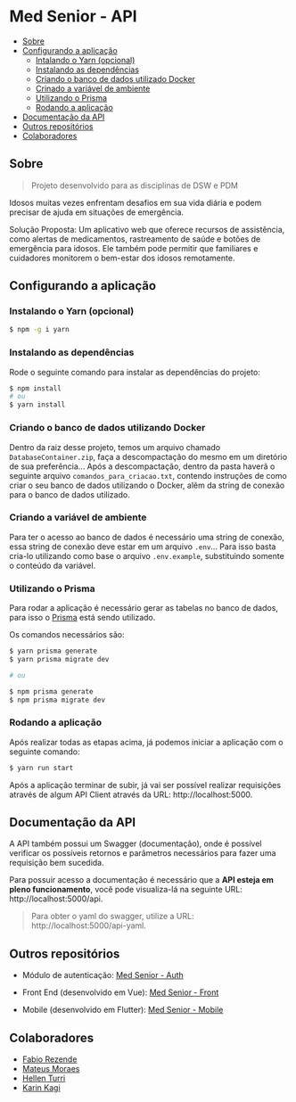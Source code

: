 
# Med Senior - API

* [Sobre](#sobre)
* [Configurando a aplicação](#configurando-a-aplicação)
    * [Intalando o Yarn (opcional)](#instalando-o-yarn-opcional)
    * [Instalando as dependências](#instalando-as-dependências)
    * [Criando o banco de dados utilizado Docker](#criando-o-banco-de-dados-utilizando-docker)
    * [Crinado a variável de ambiente](#criando-a-variável-de-ambiente)
    * [Utilizando o Prisma](#utilizando-o-prisma)
    * [Rodando a aplicação](#rodando-a-aplicação)
* [Documentação da API](#documentação-da-api)
* [Outros repositórios](#outros-repositórios)
* [Colaboradores](#colaboradores)

## Sobre

> Projeto desenvolvido para as disciplinas de DSW e PDM

Idosos muitas vezes enfrentam desafios em sua vida diária e podem precisar de ajuda em situações de emergência.

Solução Proposta: Um aplicativo web que oferece recursos de assistência, como alertas de medicamentos, rastreamento de saúde e botões de emergência para idosos. Ele também pode permitir que familiares e cuidadores monitorem o bem-estar dos idosos remotamente.


## Configurando a aplicação
### Instalando o Yarn (opcional)

```bash
$ npm -g i yarn
```

### Instalando as dependências

Rode o seguinte comando para instalar as dependências do projeto:

```bash
$ npm install
# ou
$ yarn install
```

### Criando o banco de dados utilizando Docker

Dentro da raiz desse projeto, temos um arquivo chamado ```DatabaseContainer.zip```, faça a descompactação do mesmo em um diretório de sua preferência... Após a descompactação, dentro da pasta haverã o seguinte arquivo ```comandos_para_criacao.txt```, contendo instruções de como criar o seu banco  de dados utilizando o Docker, alẽm da string de conexão para o banco de dados utilizado.

### Criando a variável de ambiente

Para ter o acesso ao banco de dados é necessário uma string de conexão, essa string de conexão deve estar em um arquivo ```.env```... Para isso basta cria-lo utilizando como base o arquivo ```.env.example```, substituindo somente o conteúdo da variável.

### Utilizando o Prisma

Para rodar a aplicação é necessário gerar as tabelas no banco de dados, para isso o [Prisma](https://www.prisma.io/) está sendo utilizado.

Os comandos necessários são:
```bash
$ yarn prisma generate
$ yarn prisma migrate dev

# ou

$ npm prisma generate
$ npm prisma migrate dev
```

### Rodando a aplicação

Após realizar todas as etapas acima, já podemos iniciar a aplicação com o seguinte comando:

```bash
$ yarn run start
```

Após a aplicação terminar de subir, já vai ser possível realizar requisições através de algum API Client através da URL: http://localhost:5000.

## Documentação da API

A API também possui um Swagger (documentação), onde é possível verificar os possíveis retornos e  parâmetros necessários para fazer uma requisição bem sucedida.

Para possuir acesso a documentação é necessário que a **API esteja em pleno funcionamento**, você pode visualiza-lá na seguinte URL: http://localhost:5000/api.

> Para obter o yaml do swagger, utilize a URL: http://localhost:5000/api-yaml.

## Outros repositórios

- Módulo de autenticação: [Med Senior - Auth](https://github.com/gcostacoelho/med-senior-auth)

- Front End (desenvolvido em Vue): [Med Senior - Front](https://github.com/Rezende-Fabio/med-senior-front)

- Mobile (desenvolvido em Flutter): [Med Senior - Mobile](https://github.com/Rezende-Fabio/med-senior-mobile)

## Colaboradores

- [Fabio Rezende](https://github.com/Rezende-Fabio)
- [Mateus Moraes](https://github.com/Mateus11Toledo)
- [Hellen Turri](https://github.com/hellenTurri)
- [Karin Kagi](https://github.com/karinkagi)
